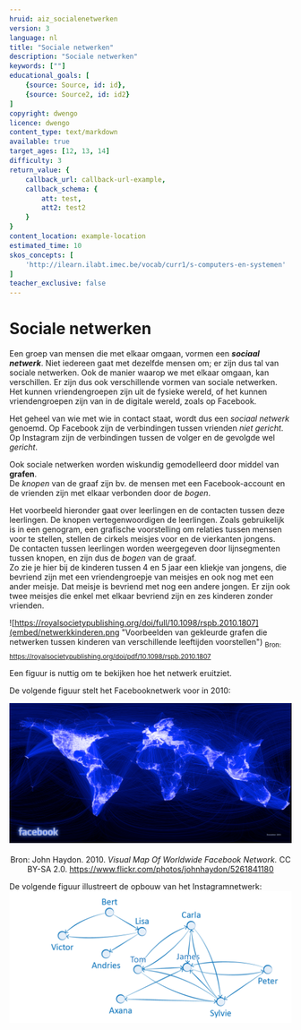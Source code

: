 ```yaml
---
hruid: aiz_socialenetwerken
version: 3
language: nl
title: "Sociale netwerken"
description: "Sociale netwerken"
keywords: [""]
educational_goals: [
    {source: Source, id: id}, 
    {source: Source2, id: id2}
]
copyright: dwengo
licence: dwengo
content_type: text/markdown
available: true
target_ages: [12, 13, 14]
difficulty: 3
return_value: {
    callback_url: callback-url-example,
    callback_schema: {
        att: test,
        att2: test2
    }
}
content_location: example-location
estimated_time: 10
skos_concepts: [
    'http://ilearn.ilabt.imec.be/vocab/curr1/s-computers-en-systemen'
]
teacher_exclusive: false
---
```


# Sociale netwerken

Een groep van mensen die met elkaar omgaan, vormen een **_sociaal netwerk_**. Niet iedereen gaat met dezelfde mensen om; er zijn dus tal van sociale netwerken. Ook de manier waarop we met elkaar omgaan, kan verschillen. Er zijn dus ook verschillende vormen van sociale netwerken. Het kunnen vriendengroepen zijn uit de fysieke wereld, of het kunnen vriendengroepen zijn van in de digitale wereld, zoals op Facebook. 

Het geheel van wie met wie in contact staat, wordt dus een *sociaal netwerk* genoemd. Op Facebook zijn de verbindingen tussen vrienden *niet gericht*. Op Instagram zijn de verbindingen tussen de volger en de gevolgde wel *gericht*.

Ook sociale netwerken worden wiskundig gemodelleerd door middel van **grafen**.  
De *knopen* van de graaf zijn bv. de mensen met een Facebook-account en de vrienden zijn met elkaar verbonden door de *bogen*. 

Het voorbeeld hieronder gaat over leerlingen en de contacten tussen deze leerlingen. De knopen vertegenwoordigen de leerlingen. Zoals gebruikelijk is in een genogram, een grafische voorstelling om relaties tussen mensen voor te stellen, stellen de cirkels meisjes voor en de vierkanten jongens. <br>
De contacten tussen leerlingen worden weergegeven door lijnsegmenten tussen knopen, en zijn dus de *bogen* van de graaf. <br>
Zo zie je hier bij de kinderen tussen 4 en 5 jaar een kliekje van jongens, die bevriend zijn met een vriendengroepje van meisjes en ook nog met een ander meisje. Dat meisje is bevriend met nog een andere jongen. Er zijn ook twee meisjes die enkel met elkaar bevriend zijn en zes kinderen zonder vrienden.

![https://royalsocietypublishing.org/doi/full/10.1098/rspb.2010.1807](embed/netwerkkinderen.png "Voorbeelden van gekleurde grafen die netwerken tussen kinderen van verschillende leeftijden voorstellen")
<sub>Bron: https://royalsocietypublishing.org/doi/pdf/10.1098/rspb.2010.1807</sub>

Een figuur is nuttig om te bekijken hoe het netwerk eruitziet. 

De volgende figuur stelt het Facebooknetwerk voor in 2010:

![Facebook](embed/facebooknetwerk.png "Facebooknetwwerk")
<sub><center>Bron: John Haydon. 2010. *Visual Map Of Worldwide Facebook Network.* CC BY-SA 2.0. https://www.flickr.com/photos/johnhaydon/5261841180</center></sub>

De volgende figuur illustreert de opbouw van het Instagramnetwerk:
![Instagram](embed/instagram.png "Instagramnetwerk")
